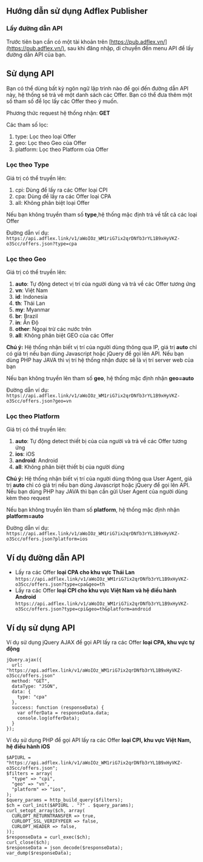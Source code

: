## Hướng dẫn sử dụng Adflex Publisher
### Lấy đường dẫn API 
Trước tiên bạn cần có một tài khoản trên [https://pub.adflex.vn/](https://pub.adflex.vn/), sau khi đăng nhập, di chuyển đến menu API để lấy đường dẫn API của bạn.
## Sử dụng API
Bạn có thể dùng bất kỳ ngôn ngữ lập trình nào để gọi đến đường dẫn API này, hệ thống sẽ trả về một danh sách các Offer. Bạn có thể đưa thêm một số tham số để lọc lấy các Offer theo ý muốn.

Phương thức request hệ thống nhận: **GET**

Các tham số lọc:
1. type: Lọc theo loại Offer
2. geo: Lọc theo Geo của Offer 
3. platform: Lọc theo Platform của Offer

### Lọc theo Type
Giá trị có thể truyền lên:
1. cpi: Dùng để lấy ra các Offer loại CPI 
2. cpa: Dùng để lấy ra các Offer loại CPA 
3. all: Không phân biệt loại Offer

Nếu bạn không truyền tham số **type**,hệ thống mặc định trả về tất cả các loại Offer

Đường dẫn ví dụ:
`https://api.adflex.link/v1/aWoIOz_WM1riG7ix2qrDNfb3rYL1B9xHyVKZ-o3Scc/offers.json?type=cpa`

### Lọc theo Geo
Giá trị có thể truyền lên:
1. **auto**: Tự động detect vị trí của người dùng và trả về các Offer tương ứng
2. **vn**: Việt Nam
3. **id**: Indonesia
4. **th**: Thái Lan 
5. **my**: Myanmar 
6. **br**: Brazil 
7. **in**: Ấn Độ 
8. **other**: Ngoại trừ các nước trên 
9. **all**: Không phân biệt GEO của các Offer 

**Chú ý:** Hệ thống nhận biết vị trí của người dùng thông qua IP, giá trị **auto** chỉ có giá trị nếu bạn dùng Javascript hoặc jQuery để gọi lên API. Nếu bạn dùng PHP hay JAVA thì vị trí hệ thống nhận được sẽ là vị trí server web của bạn

Nếu bạn không truyền lên tham số **geo**, hệ thống mặc định nhận **geo=auto**

Đường dẫn ví dụ:
`https://api.adflex.link/v1/aWoIOz_WM1riG7ix2qrDNfb3rYL1B9xHyVKZ-o3Scc/offers.json?geo=vn`
### Lọc theo Platform
Giá trị có thể truyền lên:
1. **auto**: Tự động detect thiết bị của của người và trả về các Offer tương ứng
2. **ios**: iOS 
3. **android**: Android 
4. **all**: Không phân biệt thiết bị của người dùng 

**Chú ý:** Hệ thống nhận biết vị trí của người dùng thông qua User Agent, giá trị **auto** chỉ có giá trị nếu bạn dùng Javascript hoặc jQuery để gọi lên API. Nếu bạn dùng PHP hay JAVA thì bạn cần gửi User Agent của người dùng kèm theo request 

Nếu bạn không truyền lên tham số **platform**, hệ thống mặc định nhận **platform=auto**

Đường dẫn ví dụ:
`https://api.adflex.link/v1/aWoIOz_WM1riG7ix2qrDNfb3rYL1B9xHyVKZ-o3Scc/offers.json?platform=ios`

## Ví dụ đường dẫn API
- Lấy ra các Offer **loại CPA cho khu vực Thái Lan**
`https://api.adflex.link/v1/aWoIOz_WM1riG7ix2qrDNfb3rYL1B9xHyVKZ-o3Scc/offers.json?type=cpa&geo=th`
- Lấy ra các Offer **loại CPI cho khu vực Việt Nam và hệ điều hành Android**
`https://api.adflex.link/v1/aWoIOz_WM1riG7ix2qrDNfb3rYL1B9xHyVKZ-o3Scc/offers.json?type=cpi&geo=th&platform=android`

## Ví dụ sử dụng API 
Ví dụ sử dụng jQuery AJAX để gọi API lấy ra các Offer **loại CPA, khu vực tự động**

```
jQuery.ajax({
  url: "https://api.adflex.link/v1/aWoIOz_WM1riG7ix2qrDNfb3rYL1B9xHyVKZ-o3Scc/offers.json"
  method: "GET",
  dataType: "JSON",
  data: {
    type: "cpa"
  },
  success: function (responseData) {
    var offerData = responseData.data;
    console.log(offerData);
  }
});
```

Ví dụ sử dụng PHP để gọi API lấy ra các Offer **loại CPI, khu vực Việt Nam, hệ điều hành iOS**
```
$APIURL = "https://api.adflex.link/v1/aWoIOz_WM1riG7ix2qrDNfb3rYL1B9xHyVKZ-o3Scc/offers.json";
$filters = array(
  "type" => "cpi",
  "geo" => "vn",
  "platform" => "ios",
);
$query_params = http_build_query($filters);
$ch = curl_init($APIURL . "?" . $query_params);
curl_setopt_array($ch, array(
  CURLOPT_RETURNTRANSFER => true,
  CURLOPT_SSL_VERIFYPEER => false,
  CURLOPT_HEADER => false,
));
$responseData = curl_exec($ch);
curl_close($ch);
$responseData = json_decode($responseData);
var_dump($responseData);
```
